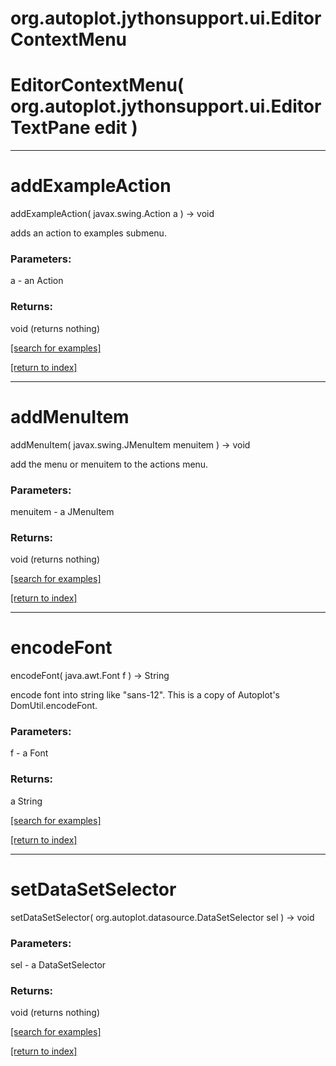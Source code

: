 # org.autoplot.jythonsupport.ui.EditorContextMenu



# EditorContextMenu( org.autoplot.jythonsupport.ui.EditorTextPane edit )


***
<a name="addExampleAction"></a>
# addExampleAction
addExampleAction( javax.swing.Action a ) &rarr; void

adds an action to examples submenu.

### Parameters:
a - an Action

### Returns:
void (returns nothing)


<a href="https://github.com/autoplot/dev/search?q=addExampleAction&unscoped_q=addExampleAction">[search for examples]</a>

<a href="https://github.com/autoplot/documentation/blob/master/javadoc/index-all.md">[return to index]</a>

***
<a name="addMenuItem"></a>
# addMenuItem
addMenuItem( javax.swing.JMenuItem menuitem ) &rarr; void

add the menu or menuitem to the actions menu.

### Parameters:
menuitem - a JMenuItem

### Returns:
void (returns nothing)


<a href="https://github.com/autoplot/dev/search?q=addMenuItem&unscoped_q=addMenuItem">[search for examples]</a>

<a href="https://github.com/autoplot/documentation/blob/master/javadoc/index-all.md">[return to index]</a>

***
<a name="encodeFont"></a>
# encodeFont
encodeFont( java.awt.Font f ) &rarr; String

encode font into string like "sans-12".  This is a copy of Autoplot's
 DomUtil.encodeFont.

### Parameters:
f - a Font

### Returns:
a String


<a href="https://github.com/autoplot/dev/search?q=encodeFont&unscoped_q=encodeFont">[search for examples]</a>

<a href="https://github.com/autoplot/documentation/blob/master/javadoc/index-all.md">[return to index]</a>

***
<a name="setDataSetSelector"></a>
# setDataSetSelector
setDataSetSelector( org.autoplot.datasource.DataSetSelector sel ) &rarr; void



### Parameters:
sel - a DataSetSelector

### Returns:
void (returns nothing)


<a href="https://github.com/autoplot/dev/search?q=setDataSetSelector&unscoped_q=setDataSetSelector">[search for examples]</a>

<a href="https://github.com/autoplot/documentation/blob/master/javadoc/index-all.md">[return to index]</a>

